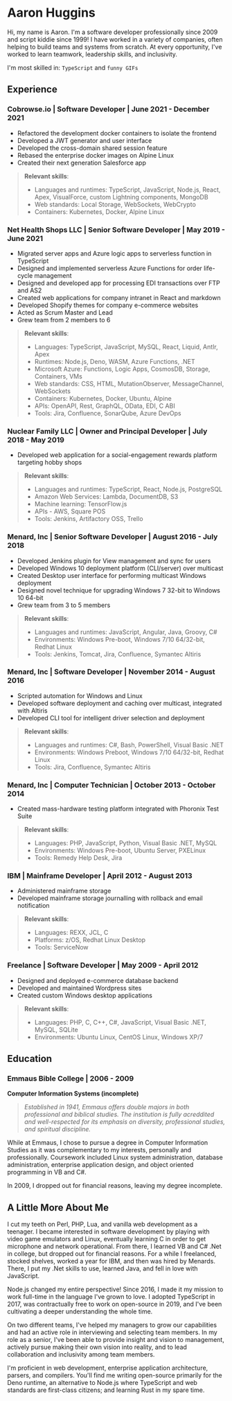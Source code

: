 <!---
#
# By default, content added below the "---" mark will appear in the home page
# between the top bar and the list of recent posts.
# To change the home page layout, edit the _layouts/home.html file.
# See: https://jekyllrb.com/docs/themes/#overriding-theme-defaults
#
layout: default
--->

# Aaron Huggins

Hi, my name is Aaron. I'm a software developer professionally since 2009 and script kiddie since 1999! I have worked in a variety of companies, often helping to build teams and systems from scratch. At every opportunity, I've worked to learn teamwork, leadership skills, and inclusivity.

I'm most skilled in: `TypeScript` and `funny GIFs`

## Experience

### **Cobrowse.io** | Software Developer | June 2021 - December 2021

- Refactored the development docker containers to isolate the frontend
- Developed a JWT generator and user interface
- Developed the cross-domain shared session feature
- Rebased the enterprise docker images on Alpine Linux
- Created their next generation Salesforce app

> **Relevant skills**:
>
> - Languages and runtimes: TypeScript, JavaScript, Node.js, React, Apex, VisualForce, custom Lightning components, MongoDB
> - Web standards: Local Storage, WebSockets, WebCrypto
> - Containers: Kubernetes, Docker, Alpine Linux

### **Net Health Shops LLC** | Senior Software Developer | May 2019 - June 2021

- Migrated server apps and Azure logic apps to serverless function in TypeScript
- Designed and implemented serverless Azure Functions for order life-cycle management
- Designed and developed app for processing EDI transactions over FTP and AS2
- Created web applications for company intranet in React and markdown
- Developed Shopify themes for company e-commerce websites
- Acted as Scrum Master and Lead
- Grew team from 2 members to 6

> **Relevant skills**:
>
> - Languages: TypeScript, JavaScript, MySQL, React, Liquid, Antlr, Apex
> - Runtimes: Node.js, Deno, WASM, Azure Functions, .NET
> - Microsoft Azure: Functions, Logic Apps, CosmosDB, Storage, Containers, VMs
> - Web standards: CSS, HTML, MutationObserver, MessageChannel, WebSockets
> - Containers: Kubernetes, Docker, Ubuntu, Alpine
> - APIs: OpenAPI, Rest, GraphQL, OData, EDI, C ABI
> - Tools: Jira, Confluence, SonarQube, Azure DevOps

### **Nuclear Family LLC** | Owner and Principal Developer | July 2018 - May 2019

- Developed web application for a social-engagement rewards platform targeting hobby shops

> **Relevant skills**:
>
> - Languages and runtimes: TypeScript, React, Node.js, PostgreSQL
> - Amazon Web Services: Lambda, DocumentDB, S3
> - Machine learning: TensorFlow.js
> - APIs - AWS, Square POS
> - Tools: Jenkins, Artifactory OSS, Trello

### **Menard, Inc** | Senior Software Developer | August 2016 - July 2018

- Developed Jenkins plugin for View management and sync for users
- Developed Windows 10 deployment platform (CLI/server) over multicast
- Created Desktop user interface for performing multicast Windows deployment
- Designed novel technique for upgrading Windows 7 32-bit to Windows 10 64-bit
- Grew team from 3 to 5 members

> **Relevant skills**:
>
> - Languages and runtimes: JavaScript, Angular, Java, Groovy, C#
> - Environments: Windows Pre-boot, Windows 7/10 64/32-bit, Redhat Linux
> - Tools: Jenkins, Tomcat, Jira, Confluence, Symantec Altiris

### **Menard, Inc** | Software Developer | November 2014 - August 2016

- Scripted automation for Windows and Linux
- Developed software deployment and caching over multicast, integrated with Altiris
- Developed CLI tool for intelligent driver selection and deployment

> **Relevant skills**:
>
> - Languages and runtimes: C#, Bash, PowerShell, Visual Basic .NET
> - Environments: Windows Preboot, Windows 7/10 64/32-bit, Redhat Linux
> - Tools: Jira, Confluence, Symantec Altiris

### **Menard, Inc** | Computer Technician | October 2013 - October 2014

- Created mass-hardware testing platform integrated with Phoronix Test Suite

> **Relevant skills**:
>
> - Languages: PHP, JavaScript, Python, Visual Basic .NET, MySQL
> - Environments: Windows Pre-boot, Ubuntu Server, PXELinux
> - Tools: Remedy Help Desk, Jira

### **IBM** | Mainframe Developer | April 2012 - August 2013

- Administered mainframe storage
- Developed mainframe storage journalling with rollback and email notification

> **Relevant skills**:
>
> - Languages: REXX, JCL, C
> - Platforms: z/OS, Redhat Linux Desktop
> - Tools: ServiceNow

### **Freelance** | Software Developer | May 2009 - April 2012

- Designed and deployed e-commerce database backend
- Developed and maintained Wordpress sites
- Created custom Windows desktop applications

> **Relevant skills**:
>
> - Languages: PHP, C, C++, C#, JavaScript, Visual Basic .NET, MySQL, SQLite
> - Environments: Ubuntu Linux, CentOS Linux, Windows XP/7

## Education

### Emmaus Bible College | 2006 - 2009

**Computer Information Systems (incomplete)**

> *Established in 1941, Emmaus offers double majors in both professional and biblical studies. The institution is fully acreddited and well-respected for its emphasis on diversity, professional studies, and spiritual discipline.*

While at Emmaus, I chose to pursue a degree in Computer Information Studies as it was complementary to my interests, personally and professionally. Coursework included Linux system administration, database administration, enterprise application design, and object oriented programming in VB and C#.

In 2009, I dropped out for financial reasons, leaving my degree incomplete.

## A Little More About Me

I cut my teeth on Perl, PHP, Lua, and vanilla web development as a teenager. I became interested in software development by playing with video game emulators and Linux, eventually learning C in order to get microphone and network operational. From there, I learned VB and C# .Net in college, but dropped out for financial reasons. For a while I freelanced, stocked shelves, worked a year for IBM, and then was hired by Menards. There, I put my .Net skills to use, learned Java, and fell in love with JavaScript.

Node.js changed my entire perspective! Since 2016, I made it my mission to work full-time in the language I've grown to love. I adopted TypeScript in 2017, was contractually free to work on open-source in 2019, and I've been cultivating a deeper understanding the whole time.

On two different teams, I've helped my managers to grow our capabilities and had an active role in interviewing and selecting team members. In my role as a senior, I've been able to provide insight and vision to management, actively pursue making their own vision into reality, and to lead collaboration and inclusivity among team members.

I'm proficient in web development, enterprise application architecture, parsers, and compilers. You'll find me writing open-source primarily for the Deno runtime, an alternative to Node.js where TypeScript and web standards are first-class citizens; and learning Rust in my spare time.
